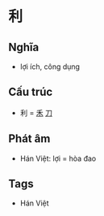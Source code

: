# 利

## Nghĩa

* lợi ích, công dụng

## Cấu trúc
* 利 = [禾](禾.md) [刀](刀.md)

## Phát âm

* Hán Việt: lợi = hòa đao

## Tags
* Hán Việt

<script>window.HANZI_FIELD='利';</script>
